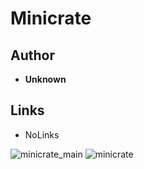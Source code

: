 <detail>

# Minicrate 
  
>
  
## Author 
- **Unknown** 

## Links
- NoLinks   

![minicrate_main](https://github.com/masato462/Minicraft-Rebuild-and-Mod-Archives/blob/master/minicraft_archives/readme_shot/minicrate.png)
![minicrate](https://github.com/masato462/Minicraft-Rebuild-and-Mod-Archives/blob/master/minicraft_archives/readme_shot/minicrate_main.png)
</detail>
<p>

<detail>